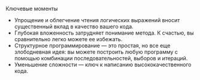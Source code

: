 Ключевые моменты

* Упрощение и облегчение чтения логических выражений вносит существенный вклад в качество вашего кода.
* Глубокая вложенность затрудняет понимание метода. К счастью, вы сравнительно легко можете ее избежать.
* Структурное программирование — это простая, но все еще злободневная идея: вы можете построить любую программу с
 помощью комбинации последовательностей, выборов и итераций.
* Уменьшение сложности — ключ к написанию высококачественного кода.
